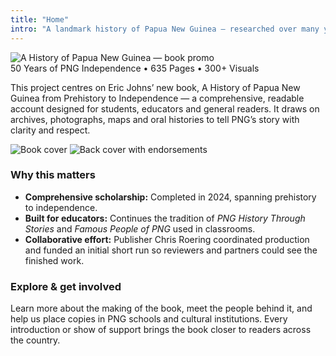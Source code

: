 ```yaml
---
title: "Home"
intro: "A landmark history of Papua New Guinea — researched over many years and written for classrooms and communities."
---
```


<div class="promo-feature not-prose mx-auto max-w-6xl">
  <div class="promo-image-wrap">
    <img src="/images/book-promo-transparent.png" alt="A History of Papua New Guinea — book promo" class="promo-image lg:ml-12" />
  </div>
</div>
    <div class="promo-tag">50 Years of PNG Independence •&nbsp;635&nbsp;Pages&nbsp;•&nbsp;300+&nbsp;Visuals</div>

This project centres on Eric Johns’ new book, A History of Papua New Guinea from
Prehistory to Independence — a comprehensive, readable account designed for students,
educators and general readers. It draws on archives, photographs, maps and oral histories to
tell PNG’s story with clarity and respect.

<div class="mt-6 grid grid-cols-1 gap-4 sm:grid-cols-2">
  <img src="/images/book-cover.png" alt="Book cover" class="aspect-[2/3] w-full rounded-lg object-cover shadow-sm" />
  <img src="/images/book-back.png" alt="Back cover with endorsements" class="aspect-[2/3] w-full rounded-lg object-cover shadow-sm" />
  
</div>

### Why this matters

- **Comprehensive scholarship:** Completed in 2024, spanning prehistory to independence.
- **Built for educators:** Continues the tradition of <em>PNG History Through Stories</em> and <em>Famous People of PNG</em> used in classrooms.
- **Collaborative effort:** Publisher Chris Roering coordinated production and funded an initial short run so reviewers and partners could see the finished work.

### Explore & get involved

Learn more about the making of the book, meet the people behind it, and help us place copies in PNG schools and cultural institutions. Every introduction or show of support brings the book closer to readers across the country.
